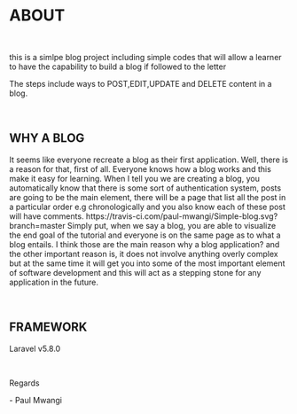<h1>ABOUT</H1><br>
<p>this is a simlpe blog project including simple codes that will allow a learner to have the capability to build a blog if followed to the letter</p>
 <p>The steps include ways to POST,EDIT,UPDATE and DELETE content in a blog.<p><br>
  <h2>WHY A BLOG</h2>
    <p> It seems like everyone recreate a blog as their first application. Well, there is a reason for that, first of all. Everyone knows how a blog works and this make it easy for learning. When I tell you we are creating a blog, you automatically know that there is some sort of authentication system, posts are going to be the main element, there will be a page that list all the post in a particular order e.g chronologically and you also know each of these post will have comments.
https://travis-ci.com/paul-mwangi/Simple-blog.svg?branch=master
Simply put, when we say a blog, you are able to visualize the end goal of the tutorial and everyone is on the same page as to what a blog entails. I think those are the main reason why a blog application? and the other important reason is, it does not involve anything overly complex but at the same time it will get you into some of the most important element of software development and this will act as a stepping stone for any application in the future.<p><br>
<h2>FRAMEWORK</H2>
    <p>Laravel v5.8.0<p><br>
<p>Regards</p>
    - Paul Mwangi
